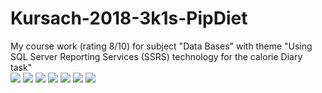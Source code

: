 # Kursach-2018-3k1s-PipDiet
My course work (rating 8/10) for subject "Data Bases" with theme "Using SQL Server Reporting Services (SSRS) technology for the calorie Diary task"<br/>
<img src="https://sun9-55.userapi.com/c857136/v857136119/137690/DqbUAkNdyRc.jpg"/>
<img src="https://sun9-60.userapi.com/c857136/v857136119/137698/ePEX5ScvdRA.jpg"/>
<img src="https://sun9-8.userapi.com/c857136/v857136119/1376a0/BIXCsFtLqiI.jpg"/>
<img src="https://sun9-33.userapi.com/c857136/v857136119/1376b0/Qh6G2SYRdY8.jpg"/>
<img src="https://sun9-70.userapi.com/c857136/v857136119/1376b8/DaG0HxKEMNQ.jpg"/>
<img src="https://sun9-51.userapi.com/c857136/v857136119/1376c0/2nVGsduxTT4.jpg"/>
<img src="https://sun9-9.userapi.com/c857136/v857136119/1376c8/j0ZGy4Vr8Zc.jpg"/>
